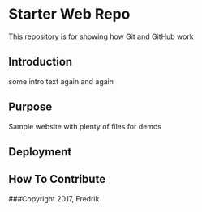 # Starter Web Repo

This repository is for showing how Git and GitHub work

## Introduction
some intro text again and again


## Purpose

Sample website with plenty of files for demos

## Deployment

## How To Contribute

###Copyright
2017, Fredrik
